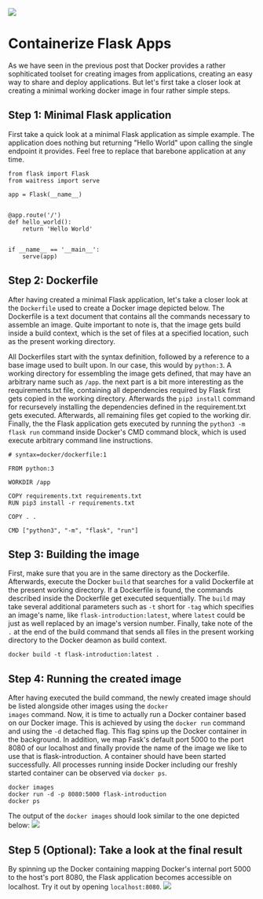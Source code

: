 <!--
date=2022-06-27
topic=Docker
-->
<img class='full' src='assets/posts/guides/005_containerize_flask_applications/thumbnail.png'>

# Containerize Flask Apps
As we have seen in the previous post that Docker provides a rather sophiticated toolset for creating images from applications, creating an easy way to share and deploy applications. But let's first take a closer look at creating a minimal working docker image in four rather simple steps.

## Step 1: Minimal Flask application
First take a quick look at a minimal Flask application as simple example. The application does nothing but returning "Hello World" upon calling the single endpoint it provides. Feel free to replace that barebone application at any time.
```TS
from flask import Flask
from waitress import serve

app = Flask(__name__)


@app.route('/')
def hello_world():
    return 'Hello World'


if __name__ == '__main__':
    serve(app)
```

## Step 2: Dockerfile
After having created a minimal Flask application, let's take a closer look at the <code>Dockerfile</code> used to create a Docker image depicted below. The Dockerfile is a text document that contains all the commands necessary to assemble an image. Quite important to note is, that the image gets build inside a build context, which is the set of files at a specified location, such as the present working directory.

All Dockerfiles start with the syntax definition, followed by a reference to a base image used to built upon. In our case, this would by <code>python:3</code>. A working directory for essembling the image gets defined, that may have an arbitrary name such as <code>/app</code>. the next part is a bit more interesting as the requirements.txt file, containing all dependencies required by Flask first gets copied in the working directory. Afterwards the <code>pip3 install</code> command for recursevely installing the dependencies defined in the requirement.txt gets executed. Afterwards, all remaining files get copied to the working dir. Finally, the the Flask application gets executed by running the <code>python3 -m flask run</code> command inside Docker's CMD command block, which is used execute arbitrary command line instructions.

```TS
# syntax=docker/dockerfile:1

FROM python:3

WORKDIR /app

COPY requirements.txt requirements.txt
RUN pip3 install -r requirements.txt

COPY . .

CMD ["python3", "-m", "flask", "run"]
```

## Step 3: Building the image
First, make sure that you are in the same directory as the Dockerfile. Afterwards, execute the Docker <code>build</code> that searches for a valid Dockerfile at the present working directory. If a Dockerfile is found, the commands described inside the Dockerfile get executed sequentially. The <code>build</code> may take several additional parameters such as <code>-t</code> short for <code>-tag</code> which specifies an image's name, like <code>flask-introduction:latest</code>, where <code>latest</code> could be just as well replaced by an image's version number. Finally, take note of the <code>.</code> at the end of the build command that sends all files in the present working directory to the Docker deamon as build context.

```TS
docker build -t flask-introduction:latest .
```

## Step 4: Running the created image
After having executed the build command, the newly created image should be listed alongside other images using the <code>docker images</code> command. Now, it is time to actually run a Docker container based on our Docker image. This is achieved by using the <code>docker run</code> command and using the <code>-d</code> detached flag. This flag spins up the Docker container in the background. In addition, we map Fask's default port 5000 to the port 8080 of our localhost and finally provide the name of the image we like to use that is flask-introduction. A container should have been started successfully. All processes running inside Docker including our freshly started container can be observed via <code>docker ps</code>.
```TS
docker images
docker run -d -p 8080:5000 flask-introduction
docker ps
```
The output of the <code>docker images</code> should look similar to the one depicted below:
<img class='almost-full-width' src='assets/posts/guides/005_containerize_flask_applications/docker_images.png'>

## Step 5 (Optional): Take a look at the final result
By spinning up the Docker containing mapping Docker's internal port 5000 to the host's port 8080, the Flask application becomes accessible on localhost. Try it out by opening <code>localhost:8080</code>.
<img class='almost-full-width' src='assets/posts/guides/005_containerize_flask_applications/hello_world.png'>
